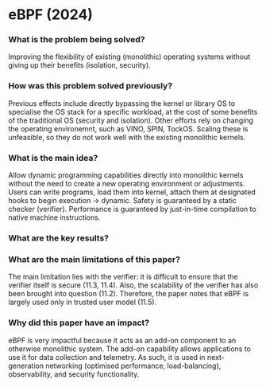# eBPF (2024)

### What is the problem being solved?

Improving the flexibility of existing (monolithic) operating systems without giving up their benefits (isolation, security).

### How was this problem solved previously?

Previous effects include directly bypassing the kernel or library OS to specialise the OS stack for a specific workload, at the cost of some benefits of the traditional OS (security and isolation). Other efforts rely on changing the operating environemnt, such as VINO, SPIN, TockOS. Scaling these is unfeasible, so they do not work well with the existing monolithic kernels.

### What is the main idea?

Allow dynamic programming capabilities directly into monolithic kernels without the need to create a new operating environment or adjustments.
Users can write programs, load them into kernel, attach them at designated hooks to begin execution -> dynamic. Safety is guaranteed by a static checker (verifier). Performance is guaranteed by just-in-time compilation to native machine instructions.

### What are the key results?



### What are the main limitations of this paper?

The main limitation lies with the verifier: it is difficult to ensure that the verifier itself is secure (11.3, 11.4). Also, the scalability of the verifier has also been brought into question (11.2). Therefore, the paper notes that eBPF is largely used only in trusted user model (11.5).

### Why did this paper have an impact?

eBPF is very impactful because it acts as an add-on component to an otherwise monolithic system. The add-on capability allows applications to use it for data collection and telemetry. As such, it is used in next-generation networking (optimised performance, load-balancing), observability, and security functionality.

